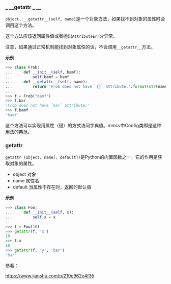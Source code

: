 ### _ __getattr _ __

`object. __getattr__(self, name)`是一个对象方法，如果找不到对象的属性时会调用这个方法。

这个方法应该返回属性值或者抛出`AttributeError`异常。

注意，如果通过正常机制能找到对象属性的话，不会调用`__getattr__`方法。

**示例**

```python
>>> class Frob:
...     def __init__(self, bamf):
...         self.bamf = bamf
...     def __getattr__(self, name):
...         return 'Frob does not have `{}` attribute.'.format(str(name))
...
>>> f = Frob("bamf")
>>> f.bar
'Frob does not have `bar` attribute.'
>>> f.bamf
'bamf'
```

这个方法可以实现用属性（键）的方式访问字典值。mmcv中Config类即是这种用法的典范。

### getattr

`getattr (object, name[, default])`是Python的内置函数之一，它的作用是获取对象的属性。

- object 对象
- name 属性名
- default 当属性不存在时，返回的默认值

**示例**

```python
>>> class Foo:
...     def __init__(self, x):
...         self.x = x
...
>>> f = Foo(10)
>>> getattr(f, 'x')
10
>>> f.x
10
>>> getattr(f, 'y', 'bar')
'bar'
```



参看：

https://www.jianshu.com/p/219e962e4f35